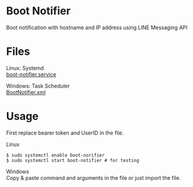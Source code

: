 # Boot Notifier
Boot notification with hostname and IP address using LINE Messaging API

# Files
Linux: Systemd  
[boot-notifier.service](boot-notifier.service)

Windows: Task Scheduler  
[BootNotifier.xml](BootNotifier.xml)

# Usage
First replace bearer token and UserID in the file.

Linux  
```
$ sudo systemctl enable boot-norifier
$ sudo systemctl start boot-notifier # for testing
```

Windows  
Copy & paste command and arguments in the file or just import the file.